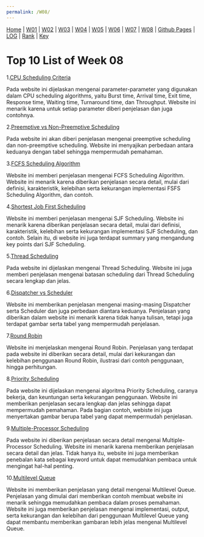 ```yaml
---
permalink: /W08/
---
```

[Home](https://ranianhanami.github.io/os211/) | [W01](https://ranianhanami.github.io/os211/W01/) | [W02](https://ranianhanami.github.io/os211/W02/) | [W03](https://ranianhanami.github.io/os211/W03/) | [W04](https://ranianhanami.github.io/os211/W04/) | [W05](https://ranianhanami.github.io/os211/W05/) | [W06](https://ranianhanami.github.io/os211/W06/) | [W07](https://ranianhanami.github.io/os211/W07/) | [W08](https://ranianhanami.github.io/os211/W08/) | [Github Pages](https://github.com/ranianhanami/os211) | [LOG](https://github.com/ranianhanami/os211/blob/master/TXT/mylog.txt) | [Rank](TXT/myrank.txt) | [Key](TXT/mypubkey.txt)

# Top 10 List of Week 08

1.[CPU Scheduling Criteria](https://afteracademy.com/blog/what-is-burst-arrival-exit-response-waiting-turnaround-time-and-throughput)

Pada website ini dijelaskan mengenai parameter-parameter yang digunakan dalam CPU scheduling algorithms, yaitu Burst time, Arrival time, Exit time, Response time, Waiting time, Turnaround time, dan Throughput. Website ini menarik karena untuk setiap parameter diberi penjelasan dan juga contohnya.

2.[Preemptive vs Non-Preemptive Scheduling](https://www.geeksforgeeks.org/preemptive-and-non-preemptive-scheduling/)

Pada website ini akan diberi penjelasan mengenai preemptive scheduling dan non-preemptive scheduling. Website ini menyajikan perbedaan antara keduanya dengan tabel sehingga mempermudah pemahaman.

3.[FCFS Scheduling Algorithm](https://www.guru99.com/fcfs-scheduling.html)

Website ini memberi penjelasan mengenai FCFS Scheduling Algorithm. Website ini menarik karena diberikan penjelasan secara detail, mulai dari definisi, karakteristik, kelebihan serta kekurangan implementasi FSFS Scheduling Algorithm, dan contoh.

4.[Shortest Job First Scheduling](https://www.guru99.com/shortest-job-first-sjf-scheduling.html)

Website ini memberi penjelasan mengenai SJF Scheduling. Website ini menarik karena diberikan penjelasan secara detail, mulai dari definisi, karakteristik, kelebihan serta kekurangan implementasi SJF Scheduling, dan contoh. Selain itu, di website ini juga terdapat summary yang mengandung key points dari SJF Scheduling.

5.[Thread Scheduling](https://www.geeksforgeeks.org/thread-scheduling/)

Pada website ini dijelaskan mengenai Thread Scheduling. Website ini juga memberi penjelasan mengenai batasan scheduling dari Thread Scheduling secara lengkap dan jelas.

6.[Dispatcher vs Scheduler](https://www.geeksforgeeks.org/difference-between-dispatcher-and-scheduler/)

Website ini memberikan penjelasan mengenai masing-masing Dispatcher serta Scheduler dan juga perbedaan diantara keduanya. Penjelasan yang diberikan dalam website ini menarik karena tidak hanya tulisan, tetapi juga terdapat gambar serta tabel yang mempermudah penjelasan. 

7.[Round Robin](https://www.geeksforgeeks.org/program-round-robin-scheduling-set-1/)

Website ini menjelaskan mengenai Round Robin. Penjelasan yang terdapat pada website ini diberikan secara detail, mulai dari kekurangan dan kelebihan penggunaan Round Robin, ilustrasi dari contoh penggunaan, hingga perhitungan. 

8.[Priority Scheduling](https://www.studytonight.com/operating-system/priority-scheduling)

Pada website ini dijelaskan mengenai algoritma Priority Scheduling, caranya bekerja, dan keuntungan serta kekurangan penggunaan. Website ini memberikan penjelasan secara lengkap dan jelas sehingga dapat mempermudah pemahaman. Pada bagian contoh, webiste ini juga menyertakan gambar berupa tabel yang dapat mempermudah penjelasan. 

9.[Multiple-Processor Scheduling](https://www.geeksforgeeks.org/multiple-processor-scheduling-in-operating-system/)

Pada website ini diberikan penjelasan secara detail mengenai Multiple-Processor Scheduling. Website ini menarik karena memberikan penjelasan secara detail dan jelas. Tidak hanya itu, website ini juga memberikan penebalan kata sebagai keyword untuk dapat memudahkan pembaca untuk mengingat hal-hal penting. 

10.[Multilevel Queue](https://www.studytonight.com/operating-system/multilevel-queue-scheduling)

Website ini memberikan penjelasan yang detail mengenai Multilevel Queue. Penjelasan yang dimulai dari memberikan contoh membuat website ini menarik sehingga memudahkan pembaca dalam proses pemahaman. Website ini juga memberikan penjelasan mengenai implementasi, output, serta kekurangan dan kelebihan dari penggunaan Multilevel Queue yang dapat membantu memberikan gambaran lebih jelas mengenai Multilevel Queue.
